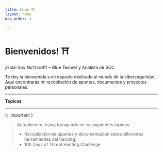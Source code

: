 ```yaml
---
title: Home ⛩️
layout: home
nav_order: 1

---
```


# Bienvenidos! ⛩️



¡Hola! Soy Noттaroff!  ~ Blue Teamer y Analista de SOC

Te doy la bienvenida a mi espacio dedicado al mundo de la ciberseguridad. 
Aquí encontrarás mi recopilación de apuntes, documentos y proyectos personales. 

---

**Topicos**


---

{: .important }
>Actualmente, estoy trabajando en los siguientes tópicos:
> - Recopilación de apuntes y documentación sobre diferentes herramientas del hacking.
> - 100 Days of Threat Hunting Challenge.
>

